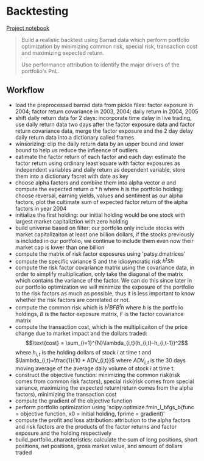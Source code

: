 # Backtesting

[Project notebook](https://github.com/JialingYu/AI-for-Trading/blob/main/projects/backtesting/project_8_with_graph.ipynb)

>Build a realistic backtest using Barrad data which perform portfolio optimization by minimizing common risk, special risk, transaction cost and maximizing expected return.
>
>Use performance attribution to identify the major drivers of the portfolio's PnL.

## Workflow
- load the preprocessed barrad data from pickle files: factor exposure in 2004; factor return covariance in 2003, 2004; daily return in 2004, 2005
- shift daily return data for 2 days: incorporate time dalay in live trading, use daily return data two days after the factor exposure data and factor return covariance data, merge the factor exposure and the 2 day delay daily return data into a dictionary called frames
- winsorizing: clip the daily return data by an upper bound and lower bound to help us reduce the infleence of outliers
- eatimate the factor return of each factor and each day: estimate the factor return using ordinary least square with factor exposures as independent variables and daily return as dependent variable, store them into a dictionary facret with date as key
- choose alpha factors and combine them into alpha vector $\alpha$ and compute the expected return $\alpha * h$ where $h$ is the portfolio holding: choose reversal, earning yields, values and sentiment as our alpha factors, plot the cultimate sum of expected factor return of the alpha factors in year 2004
- initialize the first holding: our initial holding would be one stock with largest market capitaliztion with zero holding
- build universe based on filter: our portfolio only include stocks with market capitalizaiton at least one billion dollars, if the stocks previously is included in our portfolio, we continue to include them even now their market cap is lower than one billion
- compute the matrix of risk factor exposures using 'patsy.dmatrices'
- compute the specific variance S and the idiosyncratic risk $h^tSh$
- compute the risk factor covariance matrix using the covariance data, in order to simplify multiplication, only take the diagonal of the matrix which contains the variance of the factor. We can do this since later in our portfolio optimization we will minimize the exposure of the portfolio to the risk factors as much as possible, thus it is less important to know whether the risk factors are correlated or not.
- compute the common risk which is $h^tBFB^th$ where $h$ is the portfolio holdings, $B$ is the factor exposure matrix, $F$ is the factor covariance matrix
- compute the transaction cost, which is the multiplicaiton of the price change due to market impact and the dollars traded:
  $$\text{cost} = \sum_{i=1}^{N}\lambda_{i,t}(h_{i,t}-h_{i,t-1})^2$$ where $h_{i,t}$ is the holding dollars of stock i at time t and $\lambda_{i,t}=\frac{1}{10 * ADV_{i,t}}$ where $ADV_{i,t}$ is the 30 days moving average of the average daily volume of stock i at time t.
- construct the objective function: minimizing the common risk(risk comes from common risk factors), special risk(risk comes from special variance, maximizing the expected return(return comes from the alpha factors), minimizing the transaction cost
- compute the gradient of the objective function
- perform portfolio optimization using 'scipy.optimize.fmin_l_bfgs_b(func = objective function, x0 = initial holding, fprime = gradient)'
- compute the profit and loss attribution: attribution to the alpha factors and risk factors are the products of the factor returns and factor exposure and the holding respectively
- build_portfolio_characteristics: calculate the sum of long positions, short positions, net positions, gross market value, and amount of dollars traded
